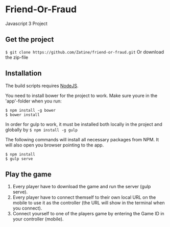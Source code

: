 # Friend-Or-Fraud
Javascript 3 Project

## Get the project
`$ git clone https://github.com/Zatine/friend-or-fraud.git`
Or download the zip-file

## Installation
The build scripts requires [NodeJS](http://nodejs.org).

You need to install bower for the project to work. Make sure youre in the 'app'-folder when you run:
```
$ npm install -g bower
$ bower install
```

In order for gulp to work, it must be installed both locally in the project and globally by `$ npm install -g gulp`

The following commands will install all necessary packages from NPM.
It will also open you browser pointing to the app.
```
$ npm install
$ gulp serve
```

## Play the game
1. Every player have to download the game and run the server (gulp serve).
2. Every player have to connect themself to their own local URL on the mobile to use it as the controller (the URL will show in the terminal when you connect).
3. Connect yourself to one of the players game by entering the Game ID in your controller (mobile).


